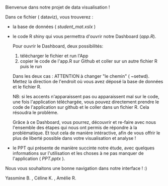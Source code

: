 Bienvenue dans notre projet de data visualisation !

Dans ce fichier ( dataviz), vous trouverez : 

- la base de données ( *student_mat.xslx* )

- le code R shiny qui vous permettra d'ouvrir notre Dashboard (*app.R*).

  Pour ouvrir le Dashboard, deux possibilités:
  1. télécharger le fichier et run l'App
  2. copier le code de l'app.R sur Github et coller sur un autre fichier R puis le run
  
  Dans les deux cas : ATTENTION à changer "le chemin" ( ~setwd). Mettez la direction de l'endroit où vous avez déposé la base de données et le fichier R.

  NB: si les accents n'apparaissent pas ou apparaissent mal sur le code, une fois l'application téléchargée, vous pouvez directement prendre le code de l'application sur
  github et le coller dans un fichier R. Cela résoudra le problème.

  Grâce à ce Dashboard, vous pourrez, découvrir et re-faire avec nous l'ensemble des étapes qui nous ont permis de répondre à la problématique.
  Et tout cela de manière intéractive, afin de vous offrir le plus de liberté possible dans votre visualisation et analyse !

- le PPT qui présente de manière succinte notre étude, avec quelques informations sur l'utilisation et les choses à ne pas manquer de l'application ( *PPT.pptx* ).


Nous vous souhaitons une bonne navigation dans notre interface ! :) 


Yassmine B. , Céline K. , Amélie R.
